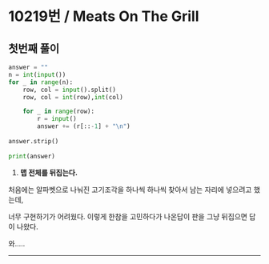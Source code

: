 # 10219번 / Meats On The Grill

## 첫번째 풀이

```python
answer = ""
n = int(input())
for _ in range(n):
    row, col = input().split()
    row, col = int(row),int(col)

    for _ in range(row):
        r = input()
        answer += (r[::-1] + "\n")
        
answer.strip()
    
print(answer)
```

1. __맵 전체를 뒤집는다.__



처음에는 알파벳으로 나눠진 고기조각을 하나씩 하나씩 찾아서 남는 자리에 넣으려고 했는데,

너무 구현하기가 어려웠다. 이렇게 한참을 고민하다가 나온답이 판을 그냥 뒤집으면 답이 나왔다.

와.....



---

